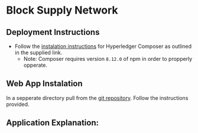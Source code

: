 # Block Supply Network

## Deployment Instructions
* Follow the [instalation instructions](https://hyperledger.github.io/composer/latest/installing/installing-prereqs) for Hyperledger Composer as outlined in the supplied link.
    * Note: Composer requires version `8.12.0` of npm in order to propperly opperate.

## Web App Instalation
In a sepperate directory pull from the [git repository](REPLACEME). Follow the instructions provided.

## Application Explanation: